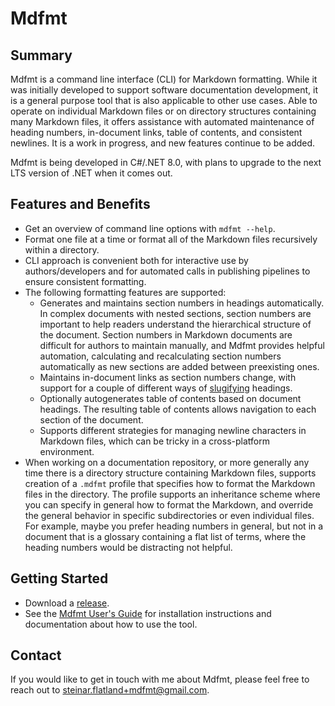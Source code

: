 # Mdfmt

## Summary

Mdfmt is a command line interface (CLI) for Markdown formatting.  While it was initially developed to support software documentation development, it is a general purpose tool that is also applicable to other use cases.  Able to operate on individual Markdown files or on directory structures containing many Markdown files, it offers assistance with automated maintenance of heading numbers, in-document links, table of contents, and consistent newlines.  It is a work in progress, and new features continue to be added.

Mdfmt is being developed in C#/.NET 8.0, with plans to upgrade to the next LTS version of .NET when it comes out.

## Features and Benefits

- Get an overview of command line options with `mdfmt --help`.
- Format one file at a time or format all of the Markdown files recursively within a directory.
- CLI approach is convenient both for interactive use by authors/developers and for automated calls in publishing pipelines to ensure consistent formatting.
- The following formatting features are supported:
  - Generates and maintains section numbers in headings automatically.  In complex documents with nested sections, section numbers are important to help readers understand the hierarchical structure of the document.  Section numbers in Markdown documents are difficult for authors to maintain manually, and Mdfmt provides helpful automation, calculating and recalculating section numbers automatically as new sections are added between preexisting ones.
  - Maintains in-document links as section numbers change, with support for a couple of different ways of [slugifying](./docs/user/Glossary.md#slugification) headings.
  - Optionally autogenerates table of contents based on document headings.  The resulting table of contents allows navigation to each section of the document.
  - Supports different strategies for managing newline characters in Markdown files, which can be tricky in a cross-platform environment.
- When working on a documentation repository, or more generally any time there is a directory structure containing Markdown files, supports creation of a `.mdfmt` profile that specifies how to format the Markdown files in the directory.  The profile supports an inheritance scheme where you can specify in general how to format the Markdown, and override the general behavior in specific subdirectories or even individual files.  For example, maybe you prefer heading numbers in general, but not in a document that is a glossary containing a flat list of terms, where the heading numbers would be distracting not helpful.

## Getting Started

- Download a [release](https://github.com/steinar-flatland/mdfmt/releases).
- See the [Mdfmt User's Guide](./docs/user/Mdfmt-Users-Guide.md) for installation instructions and documentation about how to use the tool.

## Contact

If you would like to get in touch with me about Mdfmt, please feel free to reach out to <steinar.flatland+mdfmt@gmail.com>.
